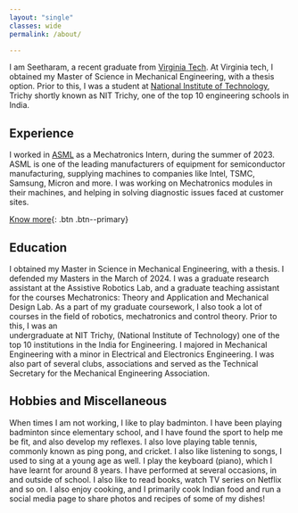 ```yaml
---
layout: "single"
classes: wide
permalink: /about/

---
```


I am Seetharam, a recent graduate from [Virginia Tech](https://www.vt.edu/). At Virginia tech, I obtained my Master of Science in Mechanical Engineering, with a thesis option. Prior to this, I was a student at [National Institute of Technology](https://www.nitt.edu/), Trichy shortly known as NIT Trichy, one of the top 10 engineering schools in India. 


## Experience

I worked in [ASML](https://www.asml.com/en) as a Mechatronics Intern, during the summer of 2023. ASML is one of the leading manufacturers of equipment for semiconductor 
manufacturing, supplying machines to companies like Intel, TSMC, Samsung, Micron and more. I was working on Mechatronics modules in their machines, and helping
in solving diagnostic issues faced at customer sites. 

[Know more](/Interest/){: .btn .btn--primary}
    


## Education


I obtained my Master in Science in Mechanical Engineering, with a thesis. I defended my Masters in the March of 2024. I was a graduate research
assistant at the Assistive Robotics Lab, and a graduate teaching assistant for the courses Mechatronics: Theory and Application and Mechanical Design Lab.
As a part of my graduate coursework, I also took a lot of courses in the field of robotics, mechatronics and control theory. Prior to this, I was an     
undergraduate at NIT Trichy, (National Institute of Technology) one of the top 10 institutions in the India for Engineering. I majored in Mechanical                Engineering with a minor in Electrical and Electronics Engineering. I was also part of several clubs, associations and served as the Technical Secretary for        the Mechanical Engineering Association.


## Hobbies and Miscellaneous

When times I am not working, I like to play badminton. I have been playing badminton since elementary school, and I have found the sport to help me be fit, and also develop my reflexes. I also love playing table tennis, commonly known as ping pong, and cricket. I also like listening to songs, I used to sing at a young age as well. I play the keyboard (piano), which I have learnt for around 8 years. I have performed at several occasions, in and outside of school. I also like to read books, watch TV series on Netflix and so on. I also enjoy cooking, and I primarily cook Indian food and run a social media page to share photos and recipes of some of my dishes! 

